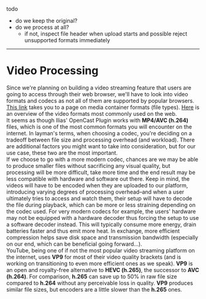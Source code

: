 todo

- do we keep the original?
- do we process at all?
	- if not, inspect file header when upload starts and possible reject unsupported formats immediately

---

# Video Processing

Since we're planning on building a video streaming feature that users are going to access through their web browser, we'll have to look into video formats and codecs as not all of them are supported by popular browsers.  
[This link](https://developer.mozilla.org/en-US/docs/Web/Media/Formats/Containers) takes you to a page on media container formats (file types). [Here](https://developer.mozilla.org/en-US/docs/Web/Media/Formats/Video_codecs) is an overview of the video formats most commonly used on the web.  
It seems as though Ilias' OpenCast Plugin works with **MP4/AVC (h.264)** files, which is one of the most common formats you will encounter on the internet. In layman's terms, when choosing a codec, you're deciding on a tradeoff between file size and processing overhead (and workload). There are additional factors you might want to take into consideration, but for our use case, these two are the most important.  
If we choose to go with a more modern codec, chances are we may be able to produce smaller files without sacrificing any visual quality, but processing will be more difficult, take more time and the end result may be less compatible with hardware and software out there. Keep in mind, the videos will have to be encoded when they are uploaded to our platform, introducing varying degrees of processing overhead–and when a user ultimately tries to access and watch them, their setup will have to decode the file during playback, which can be more or less straining depending on the codec used. For very modern codecs for example, the users' hardware may not be equipped with a hardware decoder thus forcing the setup to use a software decoder instead. This will typically consume more energy, drain batteries faster and thus emit more heat. In exchange, more efficient compression helps save disk space and transmission bandwidth (especially on our end, which can be beneficial going forward...).  
YouTube, being one of if not the most popular video streaming platform on the internet, uses **VP9** for most of their video quality brackets (and is working on transitioning to even more efficient ones as we speak). **VP9** is an open and royalty-free alternative to **HEVC (h.265)**, the successor to **AVC (h.264)**. For comparison, **h.265** can save up to 50% in raw file size compared to **h.264** without any perceivable loss in quality. **VP9** produces similar file sizes, but encoders are a little slower than the **h.265** ones.


